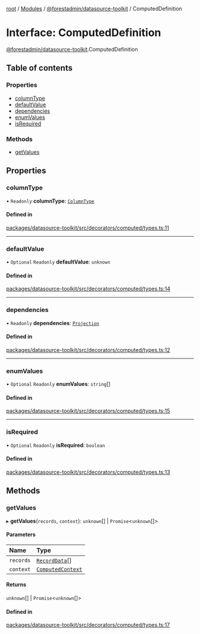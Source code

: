 [root](../README.md) / [Modules](../modules.md) / [@forestadmin/datasource-toolkit](../modules/forestadmin_datasource_toolkit.md) / ComputedDefinition

# Interface: ComputedDefinition

[@forestadmin/datasource-toolkit](../modules/forestadmin_datasource_toolkit.md).ComputedDefinition

## Table of contents

### Properties

- [columnType](forestadmin_datasource_toolkit.ComputedDefinition.md#columntype)
- [defaultValue](forestadmin_datasource_toolkit.ComputedDefinition.md#defaultvalue)
- [dependencies](forestadmin_datasource_toolkit.ComputedDefinition.md#dependencies)
- [enumValues](forestadmin_datasource_toolkit.ComputedDefinition.md#enumvalues)
- [isRequired](forestadmin_datasource_toolkit.ComputedDefinition.md#isrequired)

### Methods

- [getValues](forestadmin_datasource_toolkit.ComputedDefinition.md#getvalues)

## Properties

### columnType

• `Readonly` **columnType**: [`ColumnType`](../modules/forestadmin_datasource_toolkit.md#columntype)

#### Defined in

[packages/datasource-toolkit/src/decorators/computed/types.ts:11](https://github.com/ForestAdmin/agent-nodejs/blob/fba2435/packages/datasource-toolkit/src/decorators/computed/types.ts#L11)

___

### defaultValue

• `Optional` `Readonly` **defaultValue**: `unknown`

#### Defined in

[packages/datasource-toolkit/src/decorators/computed/types.ts:14](https://github.com/ForestAdmin/agent-nodejs/blob/fba2435/packages/datasource-toolkit/src/decorators/computed/types.ts#L14)

___

### dependencies

• `Readonly` **dependencies**: [`Projection`](../classes/forestadmin_datasource_toolkit.Projection.md)

#### Defined in

[packages/datasource-toolkit/src/decorators/computed/types.ts:12](https://github.com/ForestAdmin/agent-nodejs/blob/fba2435/packages/datasource-toolkit/src/decorators/computed/types.ts#L12)

___

### enumValues

• `Optional` `Readonly` **enumValues**: `string`[]

#### Defined in

[packages/datasource-toolkit/src/decorators/computed/types.ts:15](https://github.com/ForestAdmin/agent-nodejs/blob/fba2435/packages/datasource-toolkit/src/decorators/computed/types.ts#L15)

___

### isRequired

• `Optional` `Readonly` **isRequired**: `boolean`

#### Defined in

[packages/datasource-toolkit/src/decorators/computed/types.ts:13](https://github.com/ForestAdmin/agent-nodejs/blob/fba2435/packages/datasource-toolkit/src/decorators/computed/types.ts#L13)

## Methods

### getValues

▸ **getValues**(`records`, `context`): `unknown`[] \| `Promise`<`unknown`[]\>

#### Parameters

| Name | Type |
| :------ | :------ |
| `records` | [`RecordData`](../modules/forestadmin_datasource_toolkit.md#recorddata)[] |
| `context` | [`ComputedContext`](../modules/forestadmin_datasource_toolkit.md#computedcontext) |

#### Returns

`unknown`[] \| `Promise`<`unknown`[]\>

#### Defined in

[packages/datasource-toolkit/src/decorators/computed/types.ts:17](https://github.com/ForestAdmin/agent-nodejs/blob/fba2435/packages/datasource-toolkit/src/decorators/computed/types.ts#L17)
